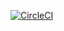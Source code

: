 [![CircleCI](https://circleci.com/gh/OPSTECHS/EducationProject.svg?style=svg)](https://circleci.com/gh/OPSTECHS/EducationProject)
